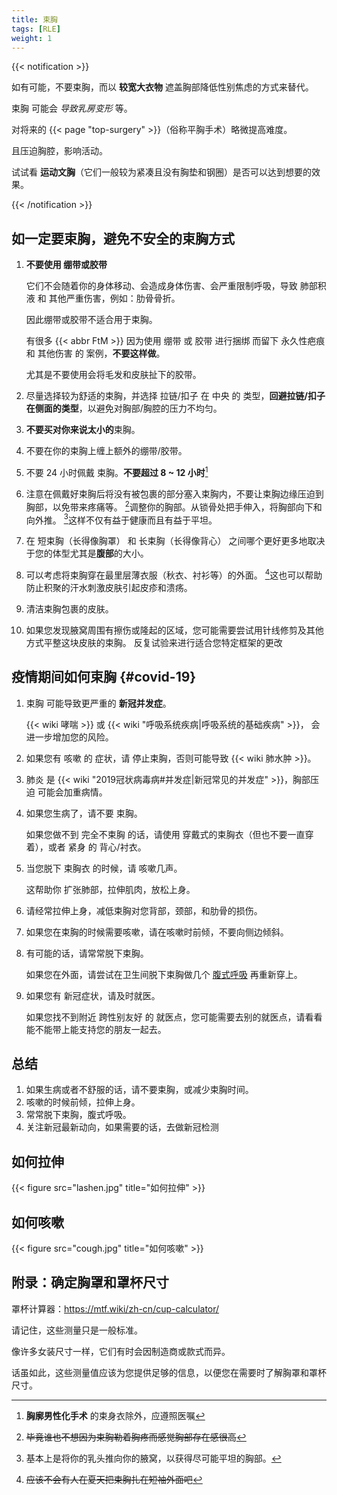 ```yaml
---
title: 束胸
tags: [RLE]
weight: 1
---
```


{{< notification >}}

如有可能，不要束胸，而以 **较宽大衣物** 遮盖胸部降低性别焦虑的方式来替代。

束胸 可能会 _导致乳房变形_ 等。

对将来的 {{< page "top-surgery" >}}（俗称平胸手术）略微提高难度。

且压迫胸腔，影响活动。

试试看 **运动文胸**（它们一般较为紧凑且没有胸垫和钢圈）是否可以达到想要的效果。

{{< /notification >}}

## 如一定要束胸，避免不安全的束胸方式

1. **不要使用 绷带或胶带**

   它们不会随着你的身体移动、会造成身体伤害、会严重限制呼吸，导致 肺部积液 和 其他严重伤害，例如：肋骨骨折。

   因此绷带或胶带不适合用于束胸。

   有很多 {{< abbr FtM >}} 因为使用 绷带 或 胶带 进行捆绑 而留下 永久性疤痕 和 其他伤害 的 案例，**不要这样做**。

   尤其是不要使用会将毛发和皮肤扯下的胶带。

1. 尽量选择较为舒适的束胸，并选择 拉链/扣子 在 中央 的 类型，**回避拉链/扣子在侧面的类型**，以避免对胸部/胸腔的压力不均匀。

1. **不要买对你来说太小的**束胸。

1. 不要在你的束胸上缠上额外的绷带/胶带。

1. 不要 24 小时佩戴 束胸。**不要超过 8 ~ 12 小时**[^1]
   [^1]: **胸廓男性化手术** 的束身衣除外，应遵照医嘱

1. 注意在佩戴好束胸后将没有被包裹的部分塞入束胸内，不要让束胸边缘压迫到胸部，以免带来疼痛等。
   [^2]调整你的胸部。从锁骨处把手伸入，将胸部向下和向外推。
   [^3]这样不仅有益于健康而且有益于平坦。

1. 在 短束胸（长得像胸罩） 和 长束胸（长得像背心） 之间哪个更好更多地取决于您的体型尤其是**腹部**的大小。

1. 可以考虑将束胸穿在最里层薄衣服（秋衣、衬衫等）的外面。
   [^4]这也可以帮助防止积聚的汗水刺激皮肤引起皮疹和溃疡。

1. 清洁束胸包裹的皮肤。

1. 如果您发现腋窝周围有擦伤或隆起的区域，您可能需要尝试用针线修剪及其他方式平整这块皮肤的束胸。
   反复试验来进行适合您特定框架的更改

[^2]: ~~毕竟谁也不想因为束胸勒着胸疼而感觉胸部存在感很高~~
[^3]: 基本上是将你的乳头推向你的腋窝，以获得尽可能平坦的胸部。
[^4]: ~~应该不会有人在夏天把束胸扎在短袖外面吧~~

## 疫情期间如何束胸 {#covid-19}

1. 束胸 可能导致更严重的 **新冠并发症**。

   {{< wiki 哮喘 >}} 或 {{< wiki "呼吸系统疾病|呼吸系统的基础疾病" >}}，
   会进一步增加您的风险。

1. 如果您有 咳嗽 的 症状，请 停止束胸，否则可能导致 {{< wiki 肺水肿 >}}。

1. 肺炎 是 {{< wiki "2019冠状病毒病#并发症|新冠常见的并发症" >}}，胸部压迫 可能会加重病情。

1. 如果您生病了，请不要 束胸。

   如果您做不到 完全不束胸 的话，请使用 穿戴式的束胸衣（但也不要一直穿着），或者 紧身 的 背心/衬衣。

1. 当您脱下 束胸衣 的时候，请 咳嗽几声。

   这帮助你 扩张肺部，拉伸肌肉，放松上身。

1. 请经常拉伸上身，减低束胸对您背部，颈部，和肋骨的损伤。

1. 如果您在束胸的时候需要咳嗽，请在咳嗽时前倾，不要向侧边倾斜。

1. 有可能的话，请常常脱下束胸。

   如果您在外面，请尝试在卫生间脱下束胸做几个 [腹式呼吸](https://zh.wikipedia.org/wiki/腹式呼吸) 再重新穿上。

1. 如果您有 新冠症状，请及时就医。

   如果您找不到附近 跨性别友好 的 就医点，您可能需要去别的就医点，请看看能不能带上能支持您的朋友一起去。

## 总结

1. 如果生病或者不舒服的话，请不要束胸，或减少束胸时间。
1. 咳嗽的时候前倾，拉伸上身。
1. 常常脱下束胸，腹式呼吸。
1. 关注新冠最新动向，如果需要的话，去做新冠检测

## 如何拉伸

{{< figure src="lashen.jpg" title="如何拉伸" >}}

## 如何咳嗽

{{< figure src="cough.jpg" title="如何咳嗽" >}}

## 附录：确定胸罩和罩杯尺寸

罩杯计算器：<https://mtf.wiki/zh-cn/cup-calculator/>

请记住，这些测量只是一般标准。

像许多女装尺寸一样，它们有时会因制造商或款式而异。

话虽如此，这些测量值应该为您提供足够的信息，以便您在需要时了解胸罩和罩杯尺寸。
